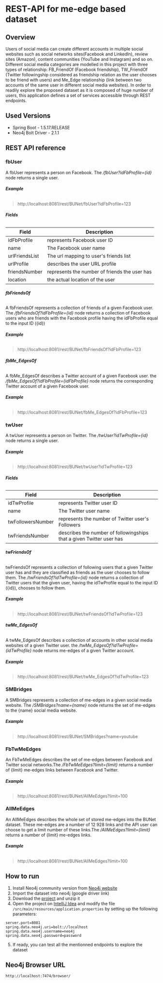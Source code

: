 # REST-API for me-edge based dataset 

## Overview
Users of social media can create different accounts in multiple social websites such as social networks sites(Facebook and LinkedIn), 
review sites (Amazon), content communities (YouTube and Instagram) and so on. Different social media categories are modelled in this project with three types of relationship: FB_FriendOf (Facebook friendship), TW_FriendOf (Twitter followingship considered as friendship relation  as the user chooses to be friend with users) and Me_Edge relationship (link between two accounts of the same user in different social media websites). 
In order to readily explore the proposed dataset as it is composed of huge number of users, this application defines a set of services accessible through REST endpoints.

## Used Versions
- Spring Boot - 1.5.17.RELEASE
- Neo4j Bolt Driver - 2.1.1
## REST API reference
### **fbUser** 
 A fbUser represents a person on Facebook. The _/fbUser?idFbProfile={id}_ node returns a single user.
###### **Example**
 > http://localhost:8081/rest/BUNet/fbUser?idFbProfile=123
###### **Fields**
| Field| Description |
| --- | --- |
| idFbProfile | represents Facebook user ID |
| name | The Facebook user name |
| urlFriendsList | The url mapping to user's friends list|
| urlProfile | describes the user URL profile |
| friendsNumber | represents the number of friends the user has|
| location| the actual location of the user |
###### **fbFriendsOf**
A fbFriendsOf represents a collection of friends of a given Facebook user. The _/fbFriendsOf?idFbProfile={id}_ node returns a collection of Facebook users who are friends with the Facebook profile having the idFbProfile equal to the input ID ({id})
###### **Example**
> http://localhost:8081/rest/BUNet/fbFriendsOf?idFbProfile=123
###### **fbMe_EdgesOf**
A fbMe_EdgesOf describes a Twitter account of a given Facebook user. the _/fbMe_EdgesOf?idFbProfile={idFbProfile}_ node returns the corresponding Twitter account of a given Facebook user.
###### **Example**
> http://localhost:8081/rest/BUNet/fbMe_EdgesOf?idFbProfile=123
### **twUser** 
 A twUser represents a person on Twitter. The _/twUser?idTwProfile={id}_ node returns a single user.
###### **Example**
 > http://localhost:8081/rest/BUNet/twUser?idTwProfile=123
###### **Fields**
| Field| Description |
| --- | --- |
| idTwProfile | represents Twitter user ID|
| name | The Twitter user name|
| twFollowersNumber | represents the number of Twitter user's Followers|
| twFriendsNumber | describes the number of followingships that a given Twitter user has|
###### **twFriendsOf**
twFriendsOf represents a collection of following users that a given Twitter user has and they are classified as friends as the user chooses to follow them. The _/twFriendsOf?idTwProfile={id}_ node returns a collection of Twitter users that the given user, having the idTwProfile equal to the input ID ({id}), chooses to follow them.
###### **Example**
> http://localhost:8081/rest/BUNet/twFriendsOf?idTwProfile=123
###### **twMe_EdgesOf**
A twMe_EdgesOf describes a collection of accounts in other social media websites of a given Twitter user. the _/twMe_EdgesOf?idTwProfile={idTwProfile}_ node returns me-edges of a given Twitter account.
###### **Example**
> http://localhost:8081/rest/BUNet/twMe_EdgesOf?idTwProfile=123
### **SMBridges**
A SMBridges represents a collection of me-edges in a given social media website. The _/SMBridges?name={name}_ node returns the set of me-edges to the {name} social media website.
###### **Example**
> http://localhost:8081/rest/BUNet/SMBridges?name=youtube
### **FbTwMeEdges**
An FbTwMeEdges describes the set of me-edges between Facebook and Twitter social networks.The _/FbTwMeEdges?limit={limit}_ returns a number of {limit} me-edges links between Facebook and Twitter. 
###### **Example**
> http://localhost:8081/rest/BUNet/AllMeEdges?limit=100
### **AllMeEdges**
An AllMeEdges describes the whole set of stored me-edges into the BUNet dataset. These me-edges are a number of 12 928 links and the API user can choose to get a limit number of these links.The _/AllMeEdges?limit={limit}_ returns a number of {limit} me-edges links. 
###### **Example**
> http://localhost:8081/rest/BUNet/AllMeEdges?limit=100


## How to run 
1. Install Neo4j community version from [Neo4j website](https://neo4j.com/download/)
2. Import the dataset into neo4j (google driver link)
3. Download the [project](https://github.com/amaraamina/MeEdgeBasedDataset-REST-API) and unzip it
4. Open the project on [IntelliJ Idea](https://www.jetbrains.com/idea/download/#section=windows) and modify the file `/src/main/resources/application.properties` by setting up the following parameters:
 ```
 server.port=8081
 spring.data.neo4j.uri=bolt://localhost
 spring.data.neo4j.username=neo4j
 spring.data.neo4j.password=password
 ```
5. If ready, you can test all the mentionned endpoints to explore the dataset
## Neo4j Browser URL

```
http://localhost:7474/browser/
```





